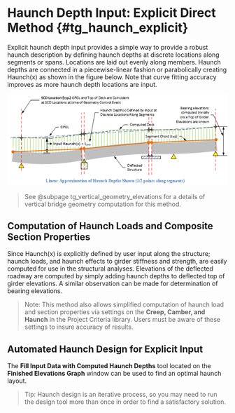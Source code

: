 Haunch Depth Input: Explicit Direct Method {#tg_haunch_explicit}
======================================
Explicit haunch depth input provides a simple way to provide a robust haunch description by defining haunch depths at discrete locations along segments or spans. Locations are laid out evenly along members. Haunch depths are connected in a piecewise-linear fashion or parabolically creating Haunch(x) as shown in the figure below. Note that curve fitting accuracy improves as more haunch depth locations are input.

![](ExplicitHaunch.png)

> See @subpage tg_vertical_geometry_elevations for a details of vertical bridge geometry computation for this method.  

Computation of Haunch Loads and Composite Section Properties
-----------------------------------------------------------
Since Haunch(x) is explicitly defined by user input along the structure; haunch loads, and haunch effects to girder stiffness and strength, are easily computed for use in the structural analyses. Elevations of the deflected roadway are computed by simply adding haunch depths to deflected top of girder elevations. A similar observation can be made for determination of bearing elevations. 

> Note: This method also allows simplified computation of haunch load and section properties via settings on the **Creep, Camber, and Haunch** in the Project Criteria library. Users must be aware of these settings to insure accuracy of results.

Automated Haunch Design for Explicit Input
----------------------------------------
The **Fill Input Data with Computed Haunch Depths** tool located on the **Finished Elevations Graph** window can be used to find an optimal haunch layout.

> Tip: Haunch design is an iterative process, so you may need to run the design tool more than once in order to find a satisfactory solution.


